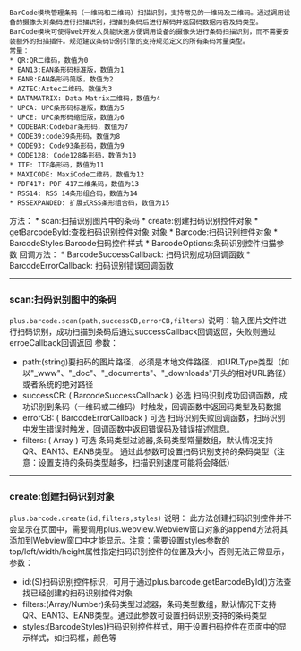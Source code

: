     BarCode模块管理条码（一维码和二维码）扫描识别，支持常见的一维码及二维码。通过调用设备的摄像头对条码进行扫描识别，扫描到条码后进行解码并返回码数据内容及码类型。
    BarCode模块可使得web开发人员能快速方便调用设备的摄像头进行条码扫描识别，而不需要安装额外的扫描插件。规范建议条码识别引擎的支持规范定义的所有条码常量类型。
    常量：
    * QR:QR二维码，数值为0
    * EAN13:EAN条形码标准版，数值为1
    * EAN8:EAN条形码简版，数值为2
    * AZTEC:Aztec二维码，数值为3
    * DATAMATRIX: Data Matrix二维码，数值为4
    * UPCA: UPC条形码标准版，数值为5
    * UPCE: UPC条形码缩短版，数值为6
    * CODEBAR:Codebar条形码，数值为7
    * CODE39:code39条形码，数值为8
    * CODE93: Code93条形码，数值为9
    * CODE128: Code128条形码，数值为10
    * ITF: ITF条形码，数值为11
    * MAXICODE: MaxiCode二维码，数值为12
    * PDF417: PDF 417二维条码，数值为13
    * RSS14: RSS 14条形组合码，数值为14
    * RSSEXPANDED: 扩展式RSS条形组合码，数值为15
    
  方法：
    * scan:扫描识别图片中的条码
    * create:创建扫码识别控件对象
    * getBarcodeById:查找扫码识别控件对象
  对象
    * Barcode:扫码识别控件对象
    * BarcodeStyles:Barcode扫码控件样式
    * BarcodeOptions:条码识别控件扫描参数
  回调方法：
    * BarcodeSuccessCallback: 扫码识别成功回调函数
    * BarcodeErrorCallback: 扫码识别错误回调函数

***
### scan:扫码识别图中的条码
`plus.barcode.scan(path,successCB,errorCB,filters)`
说明：输入图片文件进行扫码识别，成功扫描到条码后通过successCallback回调返回，失败则通过erroeCallback回调返回
参数：
  * path:(string)要扫码的图片路径，必须是本地文件路径，如URLType类型（如以"_www"、"_doc"、"_documents"、"_downloads"开头的相对URL路径）或者系统的绝对路径
  * successCB: ( BarcodeSuccessCallback ) 必选 扫码识别成功回调函数，成功识别到条码（一维码或二维码）时触发，回调函数中返回码类型及码数据
  * errorCB: ( BarcodeErrorCallback ) 可选 扫码识别失败回调函数，扫码识别中发生错误时触发，回调函数中返回错误码及错误描述信息。
  * filters: ( Array ) 可选 条码类型过滤器,条码类型常量数组，默认情况支持QR、EAN13、EAN8类型。 通过此参数可设置扫码识别支持的条码类型（注意：设置支持的条码类型越多，扫描识别速度可能将会降低）
  
***
### create:创建扫码识别对象
`plus.barcode.create(id,filters,styles)`
说明：
  此方法创建扫码识别控件并不会显示在页面中，需要调用plus.webview.Webview窗口对象的append方法将其添加到Webview窗口中才能显示。注意：需要设置styles参数的top/left/width/height属性指定扫码识别控件的位置及大小，否则无法正常显示，
参数：
   * id:(S)扫码识别控件标识，可用于通过plus.barcode.getBarcodeById()方法查找已经创建的扫码识别控件对象
   * filters:(Array/Number)条码类型过滤器，条码类型数组，默认情况下支持QR、EAN13、EAN8类型。通过此参数可设置扫码识别支持的条码类型
   * styles:(BarcodeStyles)扫码识别控件样式，用于设置扫码控件在页面中的显示样式，如扫码框，颜色等

